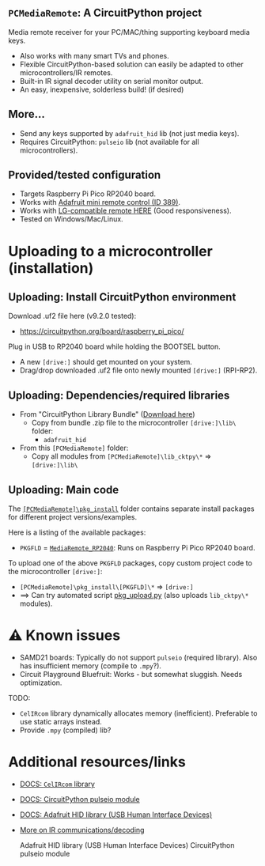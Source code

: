 [LIBBND_CKTPY]: <https://circuitpython.org/libraries>
[LIB_ADA_HID]: <https://docs.circuitpython.org/projects/hid/en/latest/index.html>
[LIB_CKTPY_PULSEIO]: <https://docs.circuitpython.org/en/latest/shared-bindings/pulseio/>
[IRRMT_LG_COMPAT]: <https://www.amazon.ca/dp/B0BHT5BW41>
[IRRMT_ADA]: <https://www.adafruit.com/product/389>
## `PCMediaRemote`: A CircuitPython project
<!----------------------------------------------------------------------------->
Media remote receiver for your PC/MAC/thing supporting keyboard media keys.
- Also works with many smart TVs and phones.
- Flexible CircuitPython-based solution can easily be adapted to other microcontrollers/IR remotes.
- Built-in IR signal decoder utility on serial monitor output.
- An easy, inexpensive, solderless build! (if desired)

## More...
<!----------------------------------------------------------------------------->
- Send any keys supported by `adafruit_hid` lib (not just media keys).
- Requires CircuitPython: `pulseio` lib (not available for all microcontrollers).

## Provided/tested configuration
<!----------------------------------------------------------------------------->
- Targets Raspberry Pi Pico RP2040 board.
- Works with [Adafruit mini remote control (ID 389)][IRRMT_ADA].
- Works with [LG-compatible remote HERE][IRRMT_LG_COMPAT] (Good responsiveness).
- Tested on Windows/Mac/Linux.

# Uploading to a microcontroller (installation)
<!----------------------------------------------------------------------------->

## Uploading: Install CircuitPython environment
<!----------------------------------------------------------------------------->
Download .uf2 file here (v9.2.0 tested):
- <https://circuitpython.org/board/raspberry_pi_pico/>

Plug in USB to RP2040 board while holding the BOOTSEL button.
- A new `[drive:]` should get mounted on your system.
- Drag/drop downloaded .uf2 file onto newly mounted `[drive:]` (RPI-RP2).

## Uploading: Dependencies/required libraries
<!----------------------------------------------------------------------------->
- From "CircuitPython Library Bundle" ([Download here][LIBBND_CKTPY])
  - Copy from bundle .zip file to the microcontroller `[drive:]\lib\` folder:
    - `adafruit_hid`
- From this `[PCMediaRemote]` folder:
  - Copy all modules from `[PCMediaRemote]\lib_cktpy\*` => `[drive:]\lib\`

## Uploading: Main code
<!----------------------------------------------------------------------------->
The [`[PCMediaRemote]\pkg_install`](pkg_install/) folder contains separate
install packages for different project versions/examples.

Here is a listing of the available packages:
- `PKGFLD` = [`MediaRemote_RP2040`](pkg_install/MediaRemote_RP2040/1-ABOUT.md): Runs on Raspberry Pi Pico RP2040 board.

To upload one of the above `PKGFLD` packages, copy custom project code to the
microcontroller `[drive:]`:
- `[PCMediaRemote]\pkg_install\[PKGFLD]\*` => `[drive:]`
- ==> Can try automated script [pkg_upload.py](pkg_install/1-PkgUpload/pkg_upload.py)
  (also uploads `lib_cktpy\*` modules).

# ⚠️ Known issues
<!----------------------------------------------------------------------------->
- SAMD21 boards: Typically do not support `pulseio` (required library). Also has insufficient memory (compile to `.mpy`?).
- Circuit Playground Bluefruit: Works - but somewhat sluggish. Needs optimization.

TODO:
- `CelIRcom` library dynamically allocates memory (inefficient). Preferable to use static arrays instead.
- Provide `.mpy` (compiled) lib?

# Additional resources/links
<!----------------------------------------------------------------------------->
- [DOCS: `CelIRcom` library](lib_cktpy/CelIRcom/1-README.md)
- [DOCS: CircuitPython pulseio module][LIB_CKTPY_PULSEIO]
- [DOCS: Adafruit HID library (USB Human Interface Devices)][LIB_ADA_HID]
- [More on IR communications/decoding](lib_cktpy/CelIRcom/1-Resources.md)

    Adafruit HID library (USB Human Interface Devices)
    CircuitPython pulseio module

